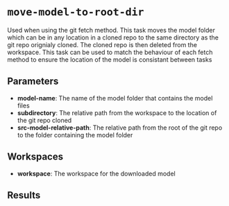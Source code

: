 # `move-model-to-root-dir`

Used when using the git fetch method. This task moves the model folder which can be in any location in a cloned repo to the same directory as the git repo orignialy cloned. The cloned repo is then deleted from the workspace. This task can be used to match the behaviour of each fetch method to ensure the location of the model is consistant between tasks

## Parameters
* **model-name**: The name of the model folder that contains the model files
* **subdirectory**: The relative path from the workspace to the location of the git repo cloned
* **src-model-relative-path**: The relative path from the root of the git repo to the folder containing the model folder

## Workspaces
* **workspace**: The workspace for the downloaded model

## Results
